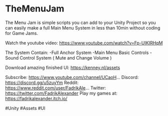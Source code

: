 # TheMenuJam
The Menu Jam is simple scripts you can add to your Unity Project so you can easily make a full Main Menu System in less than 10min without coding for Game Jams.

Watch the youtube video:
https://www.youtube.com/watch?v=Fp-UIKIRHqM

The System Contain:
-Full Anchor System
-Main Menu Basic Controls
-Sound Control System ( Mute and Change Volume )

Download amazing finished UI:
https://kenney.nl/assets

Subscribe: https://www.youtube.com/channel/UCaoH...
Discord: https://discord.gg/u5zuyYm
Reddit: https://www.reddit.com/user/FadrikAle...
Twitter: https://twitter.com/FadrikAlexander
Play my games at: https://fadrikalexander.itch.io/

#Unity #Assets #UI
